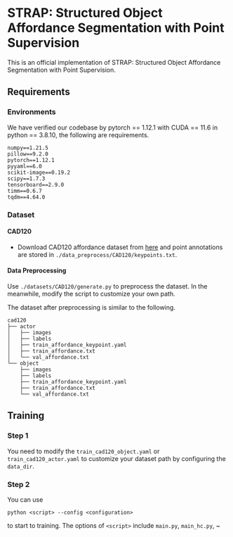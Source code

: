 # STRAP: Structured Object Affordance Segmentation with Point Supervision

This is an official implementation of STRAP: Structured Object Affordance Segmentation with Point Supervision.

## Requirements

### Environments

We have verified our codebase by pytorch == 1.12.1 with CUDA == 11.6 in python == 3.8.10, the following are requirements.

```
numpy==1.21.5
pillow==9.2.0
pytorch==1.12.1
pyyaml==6.0
scikit-image==0.19.2
scipy==1.7.3
tensorboard==2.9.0
timm==0.6.7
tqdm==4.64.0
```

### Dataset

#### CAD120

- Download CAD120 affordance dataset from [here](https://zenodo.org/record/495570) and point annotations are stored in `./data_preprocess/CAD120/keypoints.txt`.

#### Data Preprocessing

Use `./datasets/CAD120/generate.py` to preprocess the dataset. In the meanwhile, modify the script to customize your own path.

The dataset after preprocessing is similar to the following.

```
cad120
├── actor
│   ├── images
│   ├── labels
│   ├── train_affordance_keypoint.yaml
│   ├── train_affordance.txt
│   └── val_affordance.txt
└── object
    ├── images
    ├── labels
    ├── train_affordance_keypoint.yaml
    ├── train_affordance.txt
    └── val_affordance.txt
```

## Training

### Step 1

You need to modify the `train_cad120_object.yaml` or `train_cad120_actor.yaml` to customize your dataset path by configuring the `data_dir`.

### Step 2

You can use

```
python <script> --config <configuration>
```

to start to training. The options of `<script>` include `main.py`, `main_hc.py`, ~
